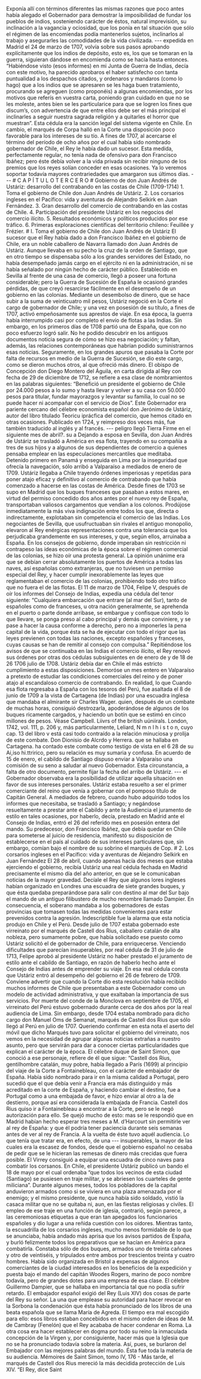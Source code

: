 Exponía allí con términos diferentes las mismas razones que poco antes había alegado el Gobernador para demostrar la imposibilidad de fundar los pueblos de indios, sosteniendo carácter de éstos, natural imprevisión, su inclinación a la vagancia y ociosidad, que los ponía en tal situación que sólo el régimen de las encomiendas podía mantenerlos sujetos, inclinarlos al trabajo y asegurarles las comodidades de la vida civilizada. --- expedida en Madrid el 24 de marzo de 1707, volvía sobre sus pasos aprobando explícitamente que los indios de depósito, esto es, los que se tomaran en la guerra, siguieran dándose en encomienda como se hacía hasta entonces. “Habiéndose visto (esos informes) en mi Junta de Guerra de Indias, decía con este motivo, ha parecido aprobaros el haber satisfecho con tanta puntualidad a los despachos citados, y ordenaros y mandaros (como lo hago) que a los indios que se apresaren se les haga buen tratamiento, procurando se agreguen (como proponéis) a algunas encomiendas, por los motivos que referís en vuestra carta, poniendo gran cuidado en que no se les moleste, antes bien se les particularice para que se logren los fines que discum’s, con advertencia de que entre ellos debe ser el más principal el inclinarles a seguir nuestra sagrada religión y a quitarles el horror que muestran”. Esta cédula era la sanción legal del sistema vigente en Chile. En cambio, el marqués de Corpa halló en la Corte una disposición poco favorable para los intereses de su tío. A fines de 1707, al acercarse el término del período de ocho años por el cual había sido nombrado gobernador de Chile, el Rey le había dado un sucesor. Esta medida, perfectamente regular, no tenía nada de ofensivo para don Francisco Ibáñez; pero éste debía volver a la vida privada sin recibir ninguno de los premios que los reyes solían conceder en esas ocasiones. Ya lo veremos soportar todavía mayores contrariedades que amargaron sus últimos días. --- # C A P Í T U L O T E R C E R O # Gobierno de don Juan Andrés de Ustáriz: desarrollo del contrabando en las costas de Chile (1709-1714) 1. Toma el gobierno de Chile don Juan Andrés de Ustáriz. 2. Los corsarios ingleses en el Pacífico: vida y aventuras de Alejandro Selkirk en Juan Fernández. 3. Gran desarrollo del comercio de contrabando en las costas de Chile. 4. Participación del presidente Ustáriz en los negocios del comercio ilícito. 5. Resultados económicos y políticos producidos por ese tráfico. 6. Primeras exploraciones científicas del territorio chileno: Feuillée y Frézier. # I. Toma el gobierno de Chile don Juan Andrés de Ustáriz El sucesor que el Rey había dado a don Francisco Ibáñez en el gobierno de Chile, era un noble caballero de Navarra llamado don Juan Andrés de Ustáriz. Aunque llevaba en su pecho la cruz de la orden de Santiago, que en otro tiempo se dispensaba sólo a los grandes servidores del Estado, no había desempeñado jamás cargo en el ejército ni en la administración, ni se había señalado por ningún hecho de carácter público. Establecido en Sevilla al frente de una casa de comercio, llegó a poseer una fortuna considerable; pero la Guerra de Sucesión de España le ocasionó grandes pérdidas, de que creyó resarcirse fácilmente en el desempeño de un gobierno en las colonias. Mediante un desembolso de dinero, que se hace subir a la suma de veinticuatro mil pesos, Ustáriz negoció en la Corte el cargo de gobernador de Chile; y una vez en posesión de su título, a fines de 1707, activó empeñosamente sus aprestos de viaje. En esa época, la guerra había interrumpido casi por completo el envío de flotas a las Indias. Sin embargo, en los primeros días de 1708 partió una de España, que con no poco esfuerzo logró salir. No he podido descubrir en los antiguos documentos noticia segura de cómo se hizo esa negociación; y faltan, además, las relaciones contemporáneas que habrían podido suministrarnos esas noticias. Seguramente, en los grandes apuros que pasaba la Corte por falta de recursos en medio de la Guerra de Sucesión, se dio este cargo, como se dieron muchos otros, al que ofreció más dinero. El obispo de Concepción don Diego Montero del Águila, en carta dirigida al Rey con fecha de 29 de diciembre de 1712, se refiere a esa clase de nombramientos en las palabras siguientes: “Benefició un presidente el gobierno de Chile por 24.000 pesos a lo sumo y hasta llevar y volver a su casa con 50.000 pesos para titular, fundar mayorazgos y levantar su familia, lo cual no se puede hacer ni acompañar con el servicio de Dios”. Este Gobernador era pariente cercano del célebre economista español don Jerónimo de Ustáriz, autor del libro titulado Teoricu iprácfica del comercio, que hemos citado en otras ocasiones. Publicado en 1724, y reimpreso dos veces más, fue también traducido al inglés y al francés. --- peligro llegó Tierra Firme en el siguiente mes de abril?. su a Dejando a esposa en Sevilla, don Juan Andrés de Ustáriz se trasladó a América en esa flota, trayendo en su compañía a tres de sus hijos y a algunos de sus dependientes de comercio a quienes pensaba emplear en las especulaciones mercantiles que meditaba. Detenido primero en Panamá y enseguida en Lima por la inseguridad que ofrecía la navegación, sólo arribó a Valparaíso a mediados de enero de 1709. Ustáriz llegaba a Chile trayendo órdenes imperiosas y repetidas para poner atajo eficaz y definitivo al comercio de contrabando que había comenzado a hacerse en las costas de América. Desde fines de 1703 se supo en Madrid que los buques franceses que pasaban a estos mares, en virtud del permiso concedido dos años antes por el nuevo rey de España, transportaban valiosos cargamentos que vendían a los colonos. Prodújose inmediatamente la más viva indignación entre todos los que, directa o indirectamente, explotaban sin competencia el comercio de las Indias. Los negociantes de Sevilla, que usufructuaban sin rivales el antiguo monopolio, elevaron al Rey enérgicas representaciones contra una tolerancia que los perjudicaba grandemente en sus intereses, y que, según ellos, arruinaba a España. En los consejos de gobierno, donde imperaban sin restricción ni contrapeso las ideas económicas de la época sobre el régimen comercial de las colonias, se hizo oír una protesta general. La opinión unánime era que se debían cerrar absolutamente los puertos de América a todas las naves, así españolas como extranjeras, que no tuviesen un permiso especial del Rey, y hacer cumplir inexorablemente las leyes que reglamentaban el comercio de las colonias, prohibiendo todo otro tráfico que no fuera el de las flotas. El 11 de marzo de 1704, Felipe V, después de oír los informes del Consejo de Indias, expedía una cédula del tenor siguiente: “Cualquiera embarcación que entrare (al mar del Sur), tanto de españoles como de franceses, u otra nación generalmente, se aprehenda en el puerto o parte donde arribase, se embargue y confisque con todo lo que llevare, se ponga preso al cabo principal y demás que conviniere, y se pase a hacer la causa conforme a derecho, pero no a imponerles la pena capital de la vida, porque ésta se ha de ejecutar con todo el rigor que las leyes previenen con todas las naciones, excepto españoles y franceses, cuyas causas se han de remitir al consejo con compulsa.” Repitiéndose los avisos de que se continuaba en las Indias el comercio ilícito, el Rey renovó sus órdenes por otras dos cédulas subsiguientes en de enero de y de 18 de 26 1706 julio de 1708. Ustáriz debía dar en Chile el más estricto cumplimiento a estas disposiciones. Demoróse un mes entero en Valparaíso a pretexto de estudiar las condiciones comerciales del reino y de poner atajo al escandaloso comercio de contrabando. En realidad, lo que Cuando esa flota regresaba a España con los tesoros del Perú, fue asaltada el 8 de junio de 1709 a la vista de Cartagena (de Indias) por una escuadra inglesa que mandaba el almirante sir Charles Wager. quien, después de un combate de muchas horas, consiguió destrozarla, apoderándose de algunos de los buques ricamente cargados, y haciendo un botín que se estimó en cinco millones de pesos. Véase Campbell. Liivrs of the british uúniirals. London, 1742, vol. 111, p. 206 y, más particularmente, Leliard, N m n l h i s t o n, cuyo cap. 13 del libro v está casi todo contraído a la relación minuciosa y prolija de este combate. Don Dionisio de Alcrdo y Herrera. que se hallaba en Cartagena. ha contado este combate como testigo de vista en el 6 28 de su Ai,iso hi.ttririco, pero su relación es muy sumaria y confusa. En acuerdo de 15 de enero, el cabildo de Santiago dispuso enviar a Valparaíso una comisión de su seno a saludar al nuevo Gobernador. Esta circunstancia, a falta de otro documento, permite fijar la fecha del arribo de Ustáriz. --- el Gobernador observaba era la posibilidad de utilizar aquella situación en favor de sus intereses personales. Ustáriz estaba resuelto a ser el primer comerciante del reino que venía a gobernar con el pomposo título de Capitán General. A mediados de febrero, cuando hubo adquirido todos los informes que necesitaba, se trasladó a Santiago; y negándose resueltamente a prestar ante el Cabildo y ante la Audiencia el juramento de estilo en tales ocasiones, por haberlo, decía, prestado en Madrid ante el Consejo de Indias, entró el 26 del referido mes en posesión entera del mando. Su predecesor, don Francisco Ibáñez, que debía quedar en Chile para someterse al juicio de residencia, manifestó su disposición de establecerse en el país al cuidado de sus intereses particulares que, sin embargo, comían bajo el nombre de su sobrino el marqués de Cop. # 2. Los corsarios ingleses en el Pacífico: vida y aventuras de Alejandro Selkirk en Juan Fernández El 28 de abril, cuando apenas hacía dos meses que estaba ejerciendo el gobierno, recibía Ustáriz una real cédula fechada en Madrid precisamente el mismo día del año anterior, en que se le comunicaban noticias de la mayor gravedad. Decíale el Rey que algunos lores ingleses habían organizado en Londres una escuadra de siete grandes buques, y que ésta quedaba preparándose para salir con destino al mar del Sur bajo el mando de un antiguo filibustero de mucho renombre llamado Dampier. En consecuencia, el soberano mandaba a los gobernadores de estas provincias que tomasen todas las medidas convenientes para estar prevenidos contra la agresión. Indescriptible fue la alarma que esta noticia produjo en Chile y el Perú. Desde julio de 1707 estaba gobernado este virreinato por el marqués de Castell dos Rius, caballero catalán de alta nobleza, pero sumamente pobre, que había solicitado ese puesto como Ustáriz solicitó el de gobernador de Chile, para enriquecerse. Venciendo dificultades que parecían insuperables, por real cédula de 31 de julio de 1713, Felipe aprobó al presidente Ustáriz no haber prestado el juramento de estilo ante el cabildo de Santiago, en razón de haberlo hecho ante el Consejo de Indias antes de emprender su viaje. En esa real cédula consta que Ustáriz entró al desempeño del gobierno el 26 de febrero de 1709. Conviene advertir que cuando la Corte dio esta resolución había recibido muchos informes de Chile que presentaban a este Gobernador como un modelo de actividad administrativa, y que exaltaban la importancia de sus servicios. Por muerte del conde de la Monclova en septiembre de 1705, el virreinato del Perú estuvo gobernado durante cerca de dos años por la real audiencia de Lima. Sin embargo, desde 1704 estaba nombrado para dicho cargo don Manuel Oms de Semanat, marqués de Castell dos Rius que sólo llegó al Perú en julio de 1707. Queriendo confirmar en esta nota el aserto del móvil que dicho Marqués tuvo para solicitar el gobierno del virreinato, nos vemos en la necesidad de agrupar algunas noticias extrañas a nuestro asunto, pero que servirán para dar a conocer ciertas particularidades que explican el carácter de la época. El célebre duque de Saint Simon, que conoció a ese personaje, refiere de él que sigue: “Castell dos Rius, gentilhombre catalán, muy pobre, había llegado a París (1699) al principio del viaje de la Corte a Fontainebleau, con el carácter de embajador de España. Había sido nombrado para ir en la misma calidad a Portugal, pero sucedió que el que debía venir a Francia era más distinguido y más acreditado en la corte de España, y haciendo cambiar el destino, fue a Portugal como a una embajada de favor, e hizo enviar al otro a la de destierro, porque así era considerada la embajada de Francia. Castell dos Rius quiso ir a Fontainebleau a encontrar a la Corte, pero se le negó autorización para ello. Se quejó mucho de esto: mas se le respondió que en Madrid habían hecho esperar tres meses a M. d’Harcourt sin permitirle ver al rey de España: y que él podría tener paciencia durante seis semanas antes de ver al rey de Francia. A la vuelta de éste tuvo aquél audiencia. Lo que tenía que tratar era, en efecto, de una --- insuperables, la mayor de las cuales era la escasez de fondos, desde que el gobierno español no cesaba de pedir que se le hicieran las remesas de dinero más crecidas que fuera posible. El Virrey consiguió a equipar una escuadra de cinco naves para combatir los corsanos. En Chile, el presidente Ustáriz publicó un bando el 18 de mayo por el cual ordenaba “que todos los vecinos de esta ciudad (Santiago) se pusiesen en traje militar, y se abriesen los cuarteles de gente miliciana”. Durante algunos meses, todos los pobladores de la capital anduvieron armados como si se viviera en una plaza amenazada por el enemigo; y el mismo presidente, que nunca había sido soldado, vistió la casaca militar que no se quitaba ni, aun, en las fiestas religiosas y civiles. El empleo de ese traje en una función de iglesia, contrarió, según parece, a las ceremoniosas etiquetas a que eran tan apegados los funcionarios españoles y dio lugar a una reñida cuestión con los oidores. Mientras tanto, la escuadrilla de los corsarios ingleses, mucho menos formidable de lo que se anunciaba, había andado más aprisa que los avisos partidos de España, y burló felizmente todos los preparativos que se hacían en América para combatirla. Constaba sólo de dos buques, armados uno de treinta cañones y otro de veintiséis, y tripulados entre ambos por trescientos treinta y cuatro hombres. Había sido organizada en Bristol a expensas de algunos comerciantes de la ciudad interesados en los beneficios de la expedición y puesta bajo el mando del capitán Woodes Rogers, marino de poco nombre todavía, pero de grandes dotes para una empresa de esa clase. El célebre Guillermo Dampier, que se hallaba en importancia tal que no podía sufrir retardo. El embajador español exigió del Rey (Luis XIV) dos cosas de parte del Rey su señor. La una que emplease su autoridad para hacer revocar en la Sorbona la condenación que ésta había pronunciado de los libros de una beata española que se llama María de Agreda. El tiempo era mal escogido para ello: esos libros estaban concebidos en el mismo orden de ideas de M. de Cambray (Fenelón) que el Rey acababa de hacer condenar en Roma. La otra cosa era hacer establecer en dogma por todo su reino la inmaculada concepción de la Virgen y, por consiguiente, hacer más que la Iglesia que no se ha pronunciado todavía sobre la materia. Así, pues, se burlaron del Embajador con las mejores palabras del mundo. Ésta fue toda la materia de su audiencia. Mémoires de Saint Simon, tomo IV, 176 - Más tarde, el marqués de Castell dos Rius mereció la más decidida protección de Luis XIV. “El Rey, dice Saint
